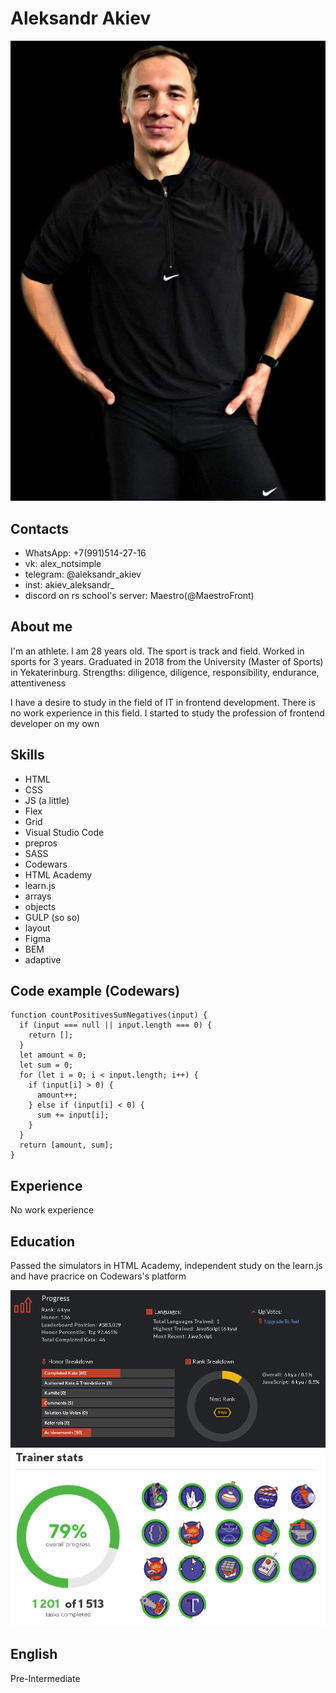 # Aleksandr Akiev
![avatar](./img/newavatar.jpg "Avatar")

## Contacts

* WhatsApp: +7(991)514-27-16
* vk: alex_notsimple
* telegram: @aleksandr_akiev
* inst: akiev_aleksandr_
* discord on rs school's server: Maestro(@MaestroFront)

## About me

I'm an athlete. I am 28 years old. The sport is track and field. Worked in sports for 3 years.
Graduated in 2018 from the University (Master of Sports) in Yekaterinburg.
Strengths: diligence, diligence, responsibility, endurance, attentiveness

I have a desire to study in the field of IT in frontend development.
There is no work experience in this field.
I started to study the profession of frontend developer on my own

## Skills

* HTML
* CSS
* JS (a little)
* Flex
* Grid
* Visual Studio Code
* prepros
* SASS
* Codewars
* HTML Academy
* learn.js
* arrays
* objects
* GULP (so so)
* layout
* Figma
* BEM
* adaptive

## Code example (Codewars)

```
function countPositivesSumNegatives(input) {
  if (input === null || input.length === 0) {
    return [];
  }
  let amount = 0;
  let sum = 0;
  for (let i = 0; i < input.length; i++) {
    if (input[i] > 0) {
      amount++;
    } else if (input[i] < 0) {
      sum += input[i];
    }
  }
  return [amount, sum];
}
```

## Experience

No work experience

## Education

Passed the simulators in HTML Academy, independent study on the learn.js and have pracrice on Codewars's platform

![codewars](./img/codewars.png "codewars")
![htmlacademy](./img/htmlacademy.png "htmlacademy")

## English

Pre-Intermediate
